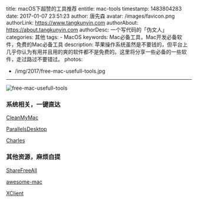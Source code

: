 title: macOS下超赞的工具推荐
entitle: mac-tools
timestamp: 1483804283
date: 2017-01-07 23:51:23
author: 唐先森
avatar: /images/favicon.png
authorLink: https://www.tangkunyin.com
authorAbout: https://about.tangkunyin.com
authorDesc: 一个写代码的「伪文人」
categories: 其他
tags: 
    - MacOS
keywords: Mac必备工具，Mac开发必备软件，免费的Mac必备工具
description: 苹果操作系统虽然是不要钱的，但平台上几乎你认为有用并且用的爽的软件都不是免费的。这里将分享一些必备的一些软件，走过路过不要错过。
photos:
  - /img/2017/free-mac-usefull-tools.jpg

---


![free-mac-usefull-tools](/img/2017/free-mac-usefull-tools.jpg)

### 系统相关，一键直达

[CleanMyMac](https://drive.google.com/file/d/1sCKdmRbx15ogzLa51s_kA5gBljqvJ5DF/view?usp=sharing)

[ParallelsDesktop](https://drive.google.com/file/d/1kCwbIsv5NABPkiH1PPOByKBJ6i8odaKb/view?usp=sharing)

[Charles](http://xclient.info/s/charles.html)


### 其他资源，麻烦自提

[ShareFreeAll](http://sharefreeall.com/counter-strike-1-6-keygen-serial-number-active-for-mac-os-x-offline-online/)

[awesome-mac](https://github.com/jaywcjlove/awesome-mac)

[XClient](https://xclient.info/s/)











